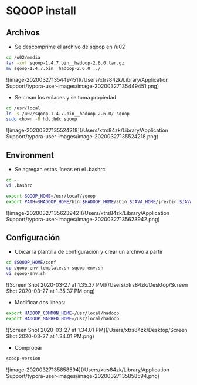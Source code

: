 # SQOOP install

## Archivos

- Se descomprime el archivo de sqoop en /u02

```bash
cd /u02/media
tar -xvf sqoop-1.4.7.bin__hadoop-2.6.0.tar.gz
mv sqoop-1.4.7.bin__hadoop-2.6.0 ../
```

![image-20200327135449451](/Users/xtrs84zk/Library/Application Support/typora-user-images/image-20200327135449451.png)

- Se crean los enlaces y se toma propiedad

```bash
cd /usr/local
ln -s /u02/sqoop-1.4.7.bin__hadoop-2.6.0/ sqoop
sudo chown -R hdc:hdc sqoop
```

![image-20200327135524218](/Users/xtrs84zk/Library/Application Support/typora-user-images/image-20200327135524218.png)

## Environment

- Se agregan estas líneas en el .bashrc

```bash
cd ~
vi .bashrc
```

```bash
export SQOOP_HOME=/usr/local/sqoop
export PATH=$HADOOP_HOME/bin:$HADOOP_HOME/sbin:$JAVA_HOME/jre/bin:$JAVA_HOME/bin:$SQOOP_HOME/bin:$PATH
```

![image-20200327135623942](/Users/xtrs84zk/Library/Application Support/typora-user-images/image-20200327135623942.png)

## Configuración

- Ubicar la plantilla de configuración y crear un archivo a partir

```bash
cd $SQOOP_HOME/conf
cp sqoop-env-template.sh sqoop-env.sh
vi sqoop-env.sh
```

![Screen Shot 2020-03-27 at 1.35.37 PM](/Users/xtrs84zk/Desktop/Screen Shot 2020-03-27 at 1.35.37 PM.png)

- Modificar dos líneas:

```bash
export HADOOP_COMMON_HOME=/usr/local/hadoop
export HADOOP_MAPRED_HOME=/usr/local/hadoop
```

![Screen Shot 2020-03-27 at 1.34.01 PM](/Users/xtrs84zk/Desktop/Screen Shot 2020-03-27 at 1.34.01 PM.png)

- Comprobar

```bash
sqoop-version
```

![image-20200327135858594](/Users/xtrs84zk/Library/Application Support/typora-user-images/image-20200327135858594.png)